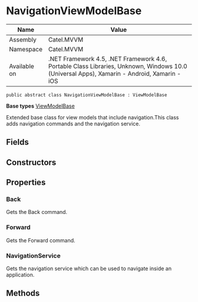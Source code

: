 

# NavigationViewModelBase

Name|Value
---|---
Assembly|Catel.MVVM
Namespace|Catel.MVVM
Available on|.NET Framework 4.5, .NET Framework 4.6, Portable Class Libraries, Unknown, Windows 10.0 (Universal Apps), Xamarin - Android, Xamarin - iOS

```
public abstract class NavigationViewModelBase : ViewModelBase
```

**Base types**
[ViewModelBase](/Catel.MVVM\Catel\MVVM\ViewModelBase.md)


Extended base class for view models that include navigation.This class adds navigation commands and the navigation service.



## Fields

## Constructors

## Properties

### Back

Gets the Back command.



### Forward

Gets the Forward command.



### NavigationService

Gets the navigation service which can be used to navigate inside an application.



## Methods


